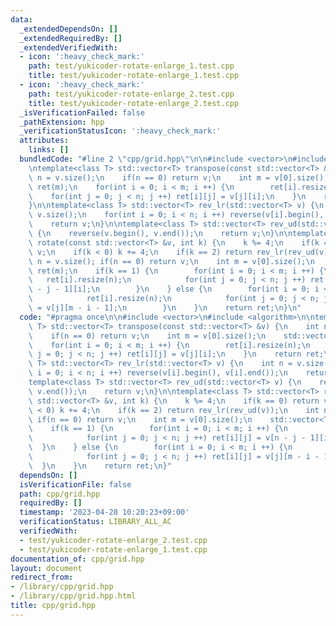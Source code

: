 ```yaml
---
data:
  _extendedDependsOn: []
  _extendedRequiredBy: []
  _extendedVerifiedWith:
  - icon: ':heavy_check_mark:'
    path: test/yukicoder-rotate-enlarge_1.test.cpp
    title: test/yukicoder-rotate-enlarge_1.test.cpp
  - icon: ':heavy_check_mark:'
    path: test/yukicoder-rotate-enlarge_2.test.cpp
    title: test/yukicoder-rotate-enlarge_2.test.cpp
  _isVerificationFailed: false
  _pathExtension: hpp
  _verificationStatusIcon: ':heavy_check_mark:'
  attributes:
    links: []
  bundledCode: "#line 2 \"cpp/grid.hpp\"\n\n#include <vector>\n#include <algorithm>\n\
    \ntemplate<class T> std::vector<T> transpose(const std::vector<T> &v) {\n    int\
    \ n = v.size();\n    if(n == 0) return v;\n    int m = v[0].size();\n    std::vector<T>\
    \ ret(m);\n    for(int i = 0; i < m; i ++) {\n        ret[i].resize(n);\n    \
    \    for(int j = 0; j < n; j ++) ret[i][j] = v[j][i];\n    }\n    return ret;\n\
    }\n\ntemplate<class T> std::vector<T> rev_lr(std::vector<T> v) {\n    int n =\
    \ v.size();\n    for(int i = 0; i < n; i ++) reverse(v[i].begin(), v[i].end());\n\
    \    return v;\n}\n\ntemplate<class T> std::vector<T> rev_ud(std::vector<T> v)\
    \ {\n    reverse(v.begin(), v.end());\n    return v;\n}\n\ntemplate<class T> std::vector<T>\
    \ rotate(const std::vector<T> &v, int k) {\n    k %= 4;\n    if(k == 0) return\
    \ v;\n    if(k < 0) k += 4;\n    if(k == 2) return rev_lr(rev_ud(v));\n    int\
    \ n = v.size(); if(n == 0) return v;\n    int m = v[0].size();\n    std::vector<T>\
    \ ret(m);\n    if(k == 1) {\n        for(int i = 0; i < m; i ++) {\n         \
    \   ret[i].resize(n);\n            for(int j = 0; j < n; j ++) ret[i][j] = v[n\
    \ - j - 1][i];\n        }\n    } else {\n        for(int i = 0; i < m; i ++) {\n\
    \            ret[i].resize(n);\n            for(int j = 0; j < n; j ++) ret[i][j]\
    \ = v[j][m - i - 1];\n        }\n    }\n    return ret;\n}\n"
  code: "#pragma once\n\n#include <vector>\n#include <algorithm>\n\ntemplate<class\
    \ T> std::vector<T> transpose(const std::vector<T> &v) {\n    int n = v.size();\n\
    \    if(n == 0) return v;\n    int m = v[0].size();\n    std::vector<T> ret(m);\n\
    \    for(int i = 0; i < m; i ++) {\n        ret[i].resize(n);\n        for(int\
    \ j = 0; j < n; j ++) ret[i][j] = v[j][i];\n    }\n    return ret;\n}\n\ntemplate<class\
    \ T> std::vector<T> rev_lr(std::vector<T> v) {\n    int n = v.size();\n    for(int\
    \ i = 0; i < n; i ++) reverse(v[i].begin(), v[i].end());\n    return v;\n}\n\n\
    template<class T> std::vector<T> rev_ud(std::vector<T> v) {\n    reverse(v.begin(),\
    \ v.end());\n    return v;\n}\n\ntemplate<class T> std::vector<T> rotate(const\
    \ std::vector<T> &v, int k) {\n    k %= 4;\n    if(k == 0) return v;\n    if(k\
    \ < 0) k += 4;\n    if(k == 2) return rev_lr(rev_ud(v));\n    int n = v.size();\
    \ if(n == 0) return v;\n    int m = v[0].size();\n    std::vector<T> ret(m);\n\
    \    if(k == 1) {\n        for(int i = 0; i < m; i ++) {\n            ret[i].resize(n);\n\
    \            for(int j = 0; j < n; j ++) ret[i][j] = v[n - j - 1][i];\n      \
    \  }\n    } else {\n        for(int i = 0; i < m; i ++) {\n            ret[i].resize(n);\n\
    \            for(int j = 0; j < n; j ++) ret[i][j] = v[j][m - i - 1];\n      \
    \  }\n    }\n    return ret;\n}"
  dependsOn: []
  isVerificationFile: false
  path: cpp/grid.hpp
  requiredBy: []
  timestamp: '2023-04-28 10:20:23+09:00'
  verificationStatus: LIBRARY_ALL_AC
  verifiedWith:
  - test/yukicoder-rotate-enlarge_2.test.cpp
  - test/yukicoder-rotate-enlarge_1.test.cpp
documentation_of: cpp/grid.hpp
layout: document
redirect_from:
- /library/cpp/grid.hpp
- /library/cpp/grid.hpp.html
title: cpp/grid.hpp
---
```

